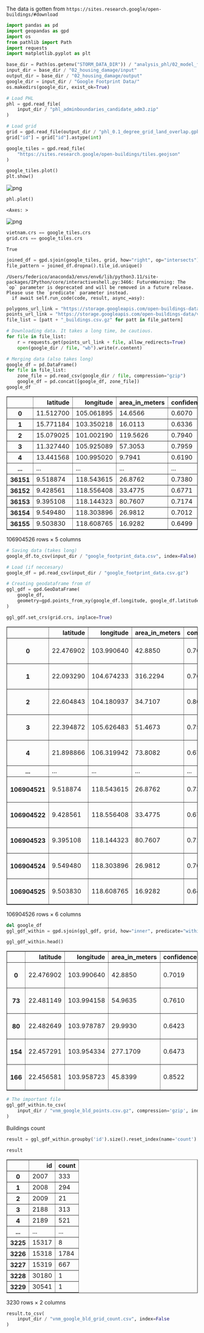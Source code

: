 The data is gotten from `https://sites.research.google/open-buildings/#download`


```python
import pandas as pd
import geopandas as gpd
import os
from pathlib import Path
import requests
import matplotlib.pyplot as plt
```


```python
base_dir = Path(os.getenv("STORM_DATA_DIR")) / "analysis_phl/02_model_features/"
input_dir = base_dir / "02_housing_damage/input"
output_dir = base_dir / "02_housing_damage/output"
google_dir = input_dir / "Google Footprint Data/"
os.makedirs(google_dir, exist_ok=True)

# Load PHL
phl = gpd.read_file(
    input_dir / "phl_adminboundaries_candidate_adm3.zip"
)

# Load grid
grid = gpd.read_file(output_dir / "phl_0.1_degree_grid_land_overlap.gpkg")
grid["id"] = grid["id"].astype(int)
```


```python
google_tiles = gpd.read_file(
    "https://sites.research.google/open-buildings/tiles.geojson"
)
```


```python
google_tiles.plot()
plt.show()
```



![png](02.1.0_google_open_buildings_files/02.1.0_google_open_buildings_4_0.png)




```python
phl.plot()
```




    <Axes: >





![png](02.1.0_google_open_buildings_files/02.1.0_google_open_buildings_5_1.png)




```python
vietnam.crs == google_tiles.crs
grid.crs == google_tiles.crs
```




    True




```python
joined_df = gpd.sjoin(google_tiles, grid, how="right", op="intersects")
file_pattern = joined_df.dropna().tile_id.unique()
```

    /Users/federico/anaconda3/envs/env6/lib/python3.11/site-packages/IPython/core/interactiveshell.py:3466: FutureWarning: The `op` parameter is deprecated and will be removed in a future release. Please use the `predicate` parameter instead.
      if await self.run_code(code, result, async_=asy):



```python
polygons_url_link = "https://storage.googleapis.com/open-buildings-data/v2/polygons_s2_level_4_gzip/"
points_url_link = "https://storage.googleapis.com/open-buildings-data/v2/points_s2_level_4_gzip/"
file_list = [patt + "_buildings.csv.gz" for patt in file_pattern]
```


```python
# Downloading data. It takes a long time, be cautious.
for file in file_list:
    r = requests.get(points_url_link + file, allow_redirects=True)
    open(google_dir / file, "wb").write(r.content)
```


```python
# Merging data (also takes long)
google_df = pd.DataFrame()
for file in file_list:
    zone_file = pd.read_csv(google_dir / file, compression="gzip")
    google_df = pd.concat([google_df, zone_file])
google_df
```




<div>
<style scoped>
    .dataframe tbody tr th:only-of-type {
        vertical-align: middle;
    }

    .dataframe tbody tr th {
        vertical-align: top;
    }

    .dataframe thead th {
        text-align: right;
    }
</style>
<table border="1" class="dataframe">
  <thead>
    <tr style="text-align: right;">
      <th></th>
      <th>latitude</th>
      <th>longitude</th>
      <th>area_in_meters</th>
      <th>confidence</th>
      <th>full_plus_code</th>
    </tr>
  </thead>
  <tbody>
    <tr>
      <th>0</th>
      <td>11.512700</td>
      <td>105.061895</td>
      <td>14.6566</td>
      <td>0.6070</td>
      <td>7P37G376+3QJ4</td>
    </tr>
    <tr>
      <th>1</th>
      <td>15.771184</td>
      <td>103.350218</td>
      <td>16.0113</td>
      <td>0.6336</td>
      <td>7P75Q9C2+F3G9</td>
    </tr>
    <tr>
      <th>2</th>
      <td>15.079025</td>
      <td>101.002190</td>
      <td>119.5626</td>
      <td>0.7940</td>
      <td>7P7332H2+JV4R</td>
    </tr>
    <tr>
      <th>3</th>
      <td>11.327440</td>
      <td>105.925089</td>
      <td>57.3053</td>
      <td>0.7959</td>
      <td>7P378WGG+X2GH</td>
    </tr>
    <tr>
      <th>4</th>
      <td>13.441568</td>
      <td>100.995020</td>
      <td>9.7941</td>
      <td>0.6190</td>
      <td>7P52CXRW+J2CP</td>
    </tr>
    <tr>
      <th>...</th>
      <td>...</td>
      <td>...</td>
      <td>...</td>
      <td>...</td>
      <td>...</td>
    </tr>
    <tr>
      <th>36151</th>
      <td>9.518874</td>
      <td>118.543615</td>
      <td>26.8762</td>
      <td>0.7380</td>
      <td>6PXWGG9V+GCXW</td>
    </tr>
    <tr>
      <th>36152</th>
      <td>9.428561</td>
      <td>118.556408</td>
      <td>33.4775</td>
      <td>0.6771</td>
      <td>6PXWCHH4+CHFC</td>
    </tr>
    <tr>
      <th>36153</th>
      <td>9.395108</td>
      <td>118.144323</td>
      <td>80.7607</td>
      <td>0.7174</td>
      <td>6PXW94WV+2PW7</td>
    </tr>
    <tr>
      <th>36154</th>
      <td>9.549480</td>
      <td>118.303896</td>
      <td>26.9812</td>
      <td>0.7012</td>
      <td>6PXWG8X3+QHR4</td>
    </tr>
    <tr>
      <th>36155</th>
      <td>9.503830</td>
      <td>118.608765</td>
      <td>16.9282</td>
      <td>0.6499</td>
      <td>6PXWGJ35+GGJ7</td>
    </tr>
  </tbody>
</table>
<p>106904526 rows × 5 columns</p>
</div>




```python
# Saving data (takes long)
google_df.to_csv(input_dir / "google_footprint_data.csv", index=False)
```


```python
# Load (if neccesary)
google_df = pd.read_csv(input_dir / "google_footprint_data.csv.gz")
```


```python
# Creating geodataframe from df
ggl_gdf = gpd.GeoDataFrame(
    google_df,
    geometry=gpd.points_from_xy(google_df.longitude, google_df.latitude),
)
```


```python
ggl_gdf.set_crs(grid.crs, inplace=True)
```




<div>
<style scoped>
    .dataframe tbody tr th:only-of-type {
        vertical-align: middle;
    }

    .dataframe tbody tr th {
        vertical-align: top;
    }

    .dataframe thead th {
        text-align: right;
    }
</style>
<table border="1" class="dataframe">
  <thead>
    <tr style="text-align: right;">
      <th></th>
      <th>latitude</th>
      <th>longitude</th>
      <th>area_in_meters</th>
      <th>confidence</th>
      <th>full_plus_code</th>
      <th>geometry</th>
    </tr>
  </thead>
  <tbody>
    <tr>
      <th>0</th>
      <td>22.476902</td>
      <td>103.990640</td>
      <td>42.8850</td>
      <td>0.7019</td>
      <td>7PJ5FXGR+Q763</td>
      <td>POINT (103.99064 22.47690)</td>
    </tr>
    <tr>
      <th>1</th>
      <td>22.093290</td>
      <td>104.674233</td>
      <td>316.2294</td>
      <td>0.7681</td>
      <td>7PJ63MVF+8M9F</td>
      <td>POINT (104.67423 22.09329)</td>
    </tr>
    <tr>
      <th>2</th>
      <td>22.604843</td>
      <td>104.180937</td>
      <td>34.7107</td>
      <td>0.8088</td>
      <td>7PJ6J53J+W9MQ</td>
      <td>POINT (104.18094 22.60484)</td>
    </tr>
    <tr>
      <th>3</th>
      <td>22.394872</td>
      <td>105.626483</td>
      <td>51.4673</td>
      <td>0.7544</td>
      <td>7PJ79JVG+WHXV</td>
      <td>POINT (105.62648 22.39487)</td>
    </tr>
    <tr>
      <th>4</th>
      <td>21.898866</td>
      <td>106.319942</td>
      <td>73.8082</td>
      <td>0.6722</td>
      <td>7PH8V8X9+GXWJ</td>
      <td>POINT (106.31994 21.89887)</td>
    </tr>
    <tr>
      <th>...</th>
      <td>...</td>
      <td>...</td>
      <td>...</td>
      <td>...</td>
      <td>...</td>
      <td>...</td>
    </tr>
    <tr>
      <th>106904521</th>
      <td>9.518874</td>
      <td>118.543615</td>
      <td>26.8762</td>
      <td>0.7380</td>
      <td>6PXWGG9V+GCXW</td>
      <td>POINT (118.54362 9.51887)</td>
    </tr>
    <tr>
      <th>106904522</th>
      <td>9.428561</td>
      <td>118.556408</td>
      <td>33.4775</td>
      <td>0.6771</td>
      <td>6PXWCHH4+CHFC</td>
      <td>POINT (118.55641 9.42856)</td>
    </tr>
    <tr>
      <th>106904523</th>
      <td>9.395108</td>
      <td>118.144323</td>
      <td>80.7607</td>
      <td>0.7174</td>
      <td>6PXW94WV+2PW7</td>
      <td>POINT (118.14432 9.39511)</td>
    </tr>
    <tr>
      <th>106904524</th>
      <td>9.549480</td>
      <td>118.303896</td>
      <td>26.9812</td>
      <td>0.7012</td>
      <td>6PXWG8X3+QHR4</td>
      <td>POINT (118.30390 9.54948)</td>
    </tr>
    <tr>
      <th>106904525</th>
      <td>9.503830</td>
      <td>118.608765</td>
      <td>16.9282</td>
      <td>0.6499</td>
      <td>6PXWGJ35+GGJ7</td>
      <td>POINT (118.60877 9.50383)</td>
    </tr>
  </tbody>
</table>
<p>106904526 rows × 6 columns</p>
</div>




```python
del google_df
ggl_gdf_within = gpd.sjoin(ggl_gdf, grid, how="inner", predicate="within")

```


```python
ggl_gdf_within.head()
```




<div>
<style scoped>
    .dataframe tbody tr th:only-of-type {
        vertical-align: middle;
    }

    .dataframe tbody tr th {
        vertical-align: top;
    }

    .dataframe thead th {
        text-align: right;
    }
</style>
<table border="1" class="dataframe">
  <thead>
    <tr style="text-align: right;">
      <th></th>
      <th>latitude</th>
      <th>longitude</th>
      <th>area_in_meters</th>
      <th>confidence</th>
      <th>full_plus_code</th>
      <th>geometry</th>
      <th>index_right</th>
      <th>id</th>
      <th>Longitude</th>
      <th>Latitude</th>
      <th>Centroid</th>
    </tr>
  </thead>
  <tbody>
    <tr>
      <th>0</th>
      <td>22.476902</td>
      <td>103.990640</td>
      <td>42.8850</td>
      <td>0.7019</td>
      <td>7PJ5FXGR+Q763</td>
      <td>POINT (103.99064 22.47690)</td>
      <td>274</td>
      <td>5265</td>
      <td>103.95</td>
      <td>22.45</td>
      <td>103.95E_22.45N</td>
    </tr>
    <tr>
      <th>73</th>
      <td>22.481149</td>
      <td>103.994158</td>
      <td>54.9635</td>
      <td>0.7610</td>
      <td>7PJ5FXJV+FM3R</td>
      <td>POINT (103.99416 22.48115)</td>
      <td>274</td>
      <td>5265</td>
      <td>103.95</td>
      <td>22.45</td>
      <td>103.95E_22.45N</td>
    </tr>
    <tr>
      <th>80</th>
      <td>22.482649</td>
      <td>103.978787</td>
      <td>29.9930</td>
      <td>0.6423</td>
      <td>7PJ5FXMH+3G3R</td>
      <td>POINT (103.97879 22.48265)</td>
      <td>274</td>
      <td>5265</td>
      <td>103.95</td>
      <td>22.45</td>
      <td>103.95E_22.45N</td>
    </tr>
    <tr>
      <th>154</th>
      <td>22.457291</td>
      <td>103.954334</td>
      <td>277.1709</td>
      <td>0.6473</td>
      <td>7PJ5FX43+WP8P</td>
      <td>POINT (103.95433 22.45729)</td>
      <td>274</td>
      <td>5265</td>
      <td>103.95</td>
      <td>22.45</td>
      <td>103.95E_22.45N</td>
    </tr>
    <tr>
      <th>166</th>
      <td>22.456581</td>
      <td>103.958723</td>
      <td>45.8399</td>
      <td>0.8522</td>
      <td>7PJ5FX45+JFQ6</td>
      <td>POINT (103.95872 22.45658)</td>
      <td>274</td>
      <td>5265</td>
      <td>103.95</td>
      <td>22.45</td>
      <td>103.95E_22.45N</td>
    </tr>
  </tbody>
</table>
</div>




```python
# The important file
ggl_gdf_within.to_csv(
    input_dir / "vnm_google_bld_points.csv.gz", compression='gzip', index=False
)
```

Buildings count


```python
result = ggl_gdf_within.groupby('id').size().reset_index(name='count')
```


```python
result
```




<div>
<style scoped>
    .dataframe tbody tr th:only-of-type {
        vertical-align: middle;
    }

    .dataframe tbody tr th {
        vertical-align: top;
    }

    .dataframe thead th {
        text-align: right;
    }
</style>
<table border="1" class="dataframe">
  <thead>
    <tr style="text-align: right;">
      <th></th>
      <th>id</th>
      <th>count</th>
    </tr>
  </thead>
  <tbody>
    <tr>
      <th>0</th>
      <td>2007</td>
      <td>333</td>
    </tr>
    <tr>
      <th>1</th>
      <td>2008</td>
      <td>294</td>
    </tr>
    <tr>
      <th>2</th>
      <td>2009</td>
      <td>21</td>
    </tr>
    <tr>
      <th>3</th>
      <td>2188</td>
      <td>313</td>
    </tr>
    <tr>
      <th>4</th>
      <td>2189</td>
      <td>521</td>
    </tr>
    <tr>
      <th>...</th>
      <td>...</td>
      <td>...</td>
    </tr>
    <tr>
      <th>3225</th>
      <td>15317</td>
      <td>8</td>
    </tr>
    <tr>
      <th>3226</th>
      <td>15318</td>
      <td>1784</td>
    </tr>
    <tr>
      <th>3227</th>
      <td>15319</td>
      <td>667</td>
    </tr>
    <tr>
      <th>3228</th>
      <td>30180</td>
      <td>1</td>
    </tr>
    <tr>
      <th>3229</th>
      <td>30541</td>
      <td>1</td>
    </tr>
  </tbody>
</table>
<p>3230 rows × 2 columns</p>
</div>




```python
result.to_csv(
    input_dir / "vnm_google_bld_grid_count.csv", index=False
)
```
